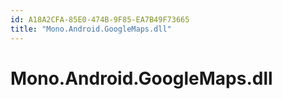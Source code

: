 ```yaml
---
id: A18A2CFA-85E0-474B-9F85-EA7B49F73665
title: "Mono.Android.GoogleMaps.dll"
---
```


# Mono.Android.GoogleMaps.dll
